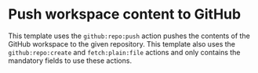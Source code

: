 # Push workspace content to GitHub
This template uses the `github:repo:push` action pushes the contents of the GitHub workspace to the given repository. This template also uses the `github:repo:create` and `fetch:plain:file` actions and only contains the mandatory fields to use these actions.
